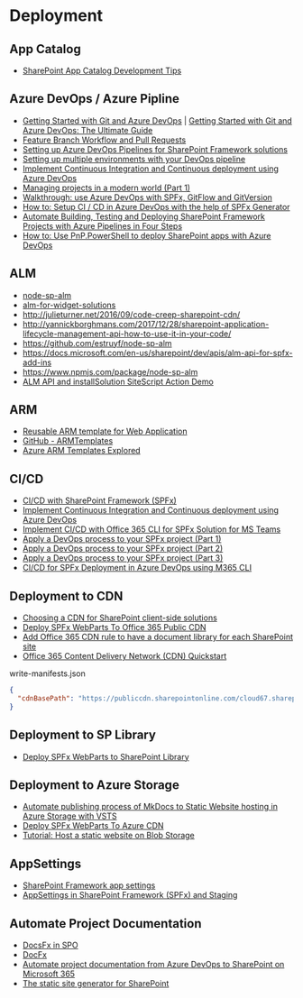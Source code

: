 # Deployment

## App Catalog

- [SharePoint App Catalog Development Tips](https://julieturner.net/2021/05/sharepoint-app-catalog-development-tips/)

## Azure DevOps / Azure Pipline

- [Getting Started with Git and Azure DevOps](https://www.sharepointeurope.com/getting-started-with-git-and-azure-devops-the-ultimate-guide/) | [Getting Started with Git and Azure DevOps: The Ultimate Guide](https://cloudskills.io/blog/git-azure-devops)
- [Feature Branch Workflow and Pull Requests](https://cloudskills.io/blog/git-azure-devops-2)
- [Setting up Azure DevOps Pipelines for SharePoint Framework solutions](https://youtu.be/GqmbRpiTBXg?t=2278)
- [Setting up multiple environments with your DevOps pipeline](https://www.youtube.com/watch?v=8gQFUQzDzSs)
- [Implement Continuous Integration and Continuous deployment using Azure DevOps](https://docs.microsoft.com/en-us/sharepoint/dev/spfx/toolchain/implement-ci-cd-with-azure-devops)
- [Managing projects in a modern world (Part 1)](https://ionallthethings.wordpress.com/2019/02/22/managing-projects-in-a-modern-world-part-1/)
- [Walkthrough: use Azure DevOps with SPFx, GitFlow and GitVersion](http://thecollaborationcorner.com/2019/02/28/azure-devops-with-spfx-gitflow-gitversion/)
- [How to: Setup CI / CD in Azure DevOps with the help of SPFx Generator](https://coreyroth.com/2019/05/06/how-to-setup-ci-cd-in-azure-devops-with-the-help-of-spfx-generator/)
- [Automate Building, Testing and Deploying SharePoint Framework Projects with Azure Pipelines in Four Steps](https://www.voitanos.io/blog/sharepoint-framework-azure-pipelines-templates)
- [How to: Use PnP.PowerShell to deploy SharePoint apps with Azure DevOps](https://coreyroth.com/2021/01/20/how-to-use-pnp-powershell-to-deploy-sharepoint-apps-with-azure-devops/)

## ALM

- [node-sp-alm](https://www.npmjs.com/package/node-sp-alm)
- [alm-for-widget-solutions](https://bob1german.com/2016/11/11/alm-for-widget-solutions)
- http://julieturner.net/2016/09/code-creep-sharepoint-cdn/
- http://yannickborghmans.com/2017/12/28/sharepoint-application-lifecycle-management-api-how-to-use-it-in-your-code/
- https://github.com/estruyf/node-sp-alm
- https://docs.microsoft.com/en-us/sharepoint/dev/apis/alm-api-for-spfx-add-ins
- https://www.npmjs.com/package/node-sp-alm
- [ALM API and installSolution SiteScript Action Demo](https://github.com/AJIXuMuK/demos/tree/master/alm)

## ARM

- [Reusable ARM template for Web Application](https://joelfmrodrigues.wordpress.com/2018/11/19/reusable-arm-template-for-web-application/)
- [GitHub - ARMTemplates](https://github.com/joelfmrodrigues/ARMTemplates)
- [Azure ARM Templates Explored](https://www.netwoven.com/2021/08/12/azure-arm-templates-explored/)

## CI/CD

- [CI/CD with SharePoint Framework (SPFx)](https://devblogs.microsoft.com/premier-developer/ci-cd-with-sharepoint-framework-spfx/)
- [Implement Continuous Integration and Continuous deployment using Azure DevOps](https://learn.microsoft.com/en-us/sharepoint/dev/spfx/toolchain/implement-ci-cd-with-azure-devops)
- [Implement CI/CD with Office 365 CLI for SPFx Solution for MS Teams](https://www.c-sharpcorner.com/article/implement-cicd-with-office-365-cli-for-spfx-solution-for-ms-teams/)
- [Apply a DevOps process to your SPFx project (Part 1)](https://michaelmaillot.github.io/articles/20220104-apply-devops-spfx-part1/)
- [Apply a DevOps process to your SPFx project (Part 2)](https://michaelmaillot.github.io/articles/20220221-apply-devops-spfx-part2/)
- [Apply a DevOps process to your SPFx project (Part 3)](https://michaelmaillot.github.io/articles/20220420-apply-devops-spfx-part3/)
- [CI/CD for SPFx Deployment in Azure DevOps using M365 CLI](https://valerasnarbutas.github.io/posts/ci-cd-spfx-deployment-azure-devops-m365-cli/)

## Deployment to CDN

- [Choosing a CDN for SharePoint client-side solutions](https://bob1german.com/2017/12/04/choosing-a-cdn-for-sharepoint-client-side-solutions/)
- [Deploy SPFx WebParts To Office 365 Public CDN](https://www.c-sharpcorner.com/article/sharepoint-framework-deploy-spfx-webparts-to-office-365-public-cdn/)
- [Add Office 365 CDN rule to have a document library for each SharePoint site](http://sharepoint-tricks.com/add-office-365-cdn-rule-to-have-a-document-library-for-each-sharepoint-site/)
- [Office 365 Content Delivery Network (CDN) Quickstart](https://docs.microsoft.com/de-de/microsoft-365/Enterprise/office-365-cdn-quickstart?view=o365-worldwide)

write-manifests.json

```JSON
{
  "cdnBasePath": "https://publiccdn.sharepointonline.com/cloud67.sharepoint.com/cdn/topnavmenu"
}
```

## Deployment to SP Library

- [Deploy SPFx WebParts to SharePoint Library](https://www.c-sharpcorner.com/article/sharepoint-framework-deploy-spfx-webparts-to-sharepoint-library/)

## Deployment to Azure Storage

- [Automate publishing process of MkDocs to Static Website hosting in Azure Storage with VSTS](<https://www.eliostruyf.com/automate-publishing-process-of-mkdocs-to-static-website-hosting-in-azure-storage-with-vsts>)
- [Deploy SPFx WebParts To Azure CDN](https://www.c-sharpcorner.com/article/sharepoint-framework-deploy-spfx-webparts-to-azure-cdn/)
- [Tutorial: Host a static website on Blob Storage](https://learn.microsoft.com/en-us/azure/storage/blobs/storage-blob-static-website-host)

## AppSettings

- [SharePoint Framework app settings](https://blog.velingeorgiev.com/sharepoint-framework-app-settings)
- [AppSettings in SharePoint Framework (SPFx) and Staging](https://mmsharepoint.wordpress.com/2018/10/06/appsettings-in-sharepoint-framework-spfx-and-staging/)

## Automate Project Documentation

- [DocsFx in SPO](https://github.com/mozziemozz/awesome-docfx-template)
- [DocFx](https://dotnet.github.io/docfx/index.html)
- [Automate project documentation from Azure DevOps to SharePoint on Microsoft 365](https://rick-brown.medium.com/automate-project-documentation-from-azure-devops-to-sharepoint-on-microsoft-365-f2e5b554d6ce)
- [The static site generator for SharePoint](https://github.com/ValoIntranet/doctor)
